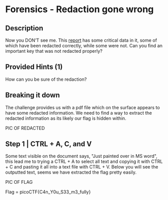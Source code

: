 # Forensics - Redaction gone wrong

## Description

Now you DON’T see me. This [report](https://artifacts.picoctf.net/c/264/Financial_Report_for_ABC_Labs.pdf) has some critical data in it, some of which have been redacted correctly, while some were not. Can you find an important key that was not redacted properly?

## Provided Hints (1)

How can you be sure of the redaction?

## Breaking it down

The challenge provides us with a pdf file which on the surface appears to have some redacted information. We need to find a way to extract the redacted information as its likely our flag is hidden within.

PIC OF REDACTED

## Step 1 | CTRL + A, C, and V

Some text visible on the document says, "Just painted over in MS word", this lead me to trying a CTRL + A to select all text and copying it with CTRL + C and pasting it all into a text file with CTRL + V. Below you will see the outputted text, seems we have extracted the flag pretty easily.

PIC OF FLAG

Flag = picoCTF{C4n_Y0u_S33_m3_fully}